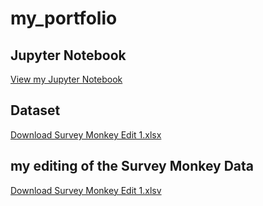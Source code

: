 # my_portfolio

## Jupyter Notebook
[View my Jupyter Notebook](https://github.com/kinkadrj/My_Portfolio/blob/main/Script1%20-%20Data_Manipulation.ipynb)

## Dataset
[Download Survey Monkey Edit 1.xlsx](https://github.com/kinkadrj/My_Portfolio/raw/main/Survey%20Monkey%20Edit%201.xlsx)

## my editing of the Survey Monkey Data

[Download Survey Monkey Edit 1.xlsv](https://github.com/kinkadrj/My_Portfolio/raw/main/Survey%20Monkey%20Edit%201.xlsv)

